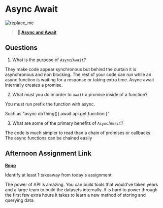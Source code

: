 # Async Await

![replace_me](https://codeworks.blob.core.windows.net/public/assets/img/illustrations/placeholder.svg)

> **📖 [Async and Await](https://codeworksacademy.com/fs-student-guide/resources/wk4/03-Async-Await)**

## Questions

1. What is the purpose of `Async`/`Await`?

They make code appear synchronous but behind the curtain it is asynchronous and non blocking. The rest of your code can run while an async function is waiting for a response or taking extra time. Async await internally creates a promise.

2. What must you do in order to  `await` a promise inside of a function?

You must run prefix the function with async.

Such as "async doThing(){
  await api.get.function
}"

3. What are some of the primary benefits of `Async`/`Await`?

The code is much simpler to read than a chain of promises or callbacks. The async functions can be chained easily

## Afternoon Assignment Link

**[Repo](https://github.com/patrick-misner/day2-afternoon)**

Identify at least 1 takeaway from today's assignment

The power of API is amazing. You can build tools that would've taken years and a large team to build the datasets internally. It is hard to power through the first few extra hours it takes to learn a new method of storing and querying data.
